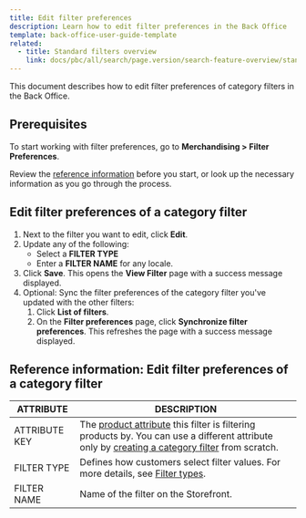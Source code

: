 ```yaml
---
title: Edit filter preferences
description: Learn how to edit filter preferences in the Back Office
template: back-office-user-guide-template
related:
  - title: Standard filters overview
    link: docs/pbc/all/search/page.version/search-feature-overview/standard-filters-overview.html
---
```


This document describes how to edit filter preferences of category filters in the Back Office.

## Prerequisites

To start working with filter preferences, go to **Merchandising&nbsp;<span aria-label="and then">></span> Filter Preferences**.

Review the [reference information](#reference-information-edit-filter-preferences-of-a-category-filter) before you start, or look up the necessary information as you go through the process.

## Edit filter preferences of a category filter

1. Next to the filter you want to edit, click **Edit**.
2. Update any of the following:
    * Select a **FILTER TYPE**
    * Enter a **FILTER NAME** for any locale.
3. Click **Save**.
    This opens the **View Filter** page with a success message displayed.    
4. Optional: Sync the filter preferences of the category filter you've updated with the other filters:
    1. Click **List of filters**.
    2. On the **Filter preferences** page, click **Synchronize filter preferences**.
        This refreshes the page with a success message displayed.

## Reference information: Edit filter preferences of a category filter

| ATTRIBUTE | DESCRIPTION |
|-|-|
| ATTRIBUTE KEY | The [product attribute](/docs/pbc/all/product-information-management/{{page.version}}/base-shop/feature-overviews/product-feature-overview/product-attributes-overview.html) this filter is filtering products by. You can use a different attribute only by [creating a category filter](/docs/pbc/all/search/{{page.version}}/manage-in-the-back-office/filter-preferences/define-filter-preferences.html) from scratch. |
| FILTER TYPE | Defines how customers select filter values. For more details, see [Filter types](/docs/pbc/all/search/{{page.version}}/search-feature-overview/standard-filters-overview.html#filter-types).  |
| FILTER NAME | Name of the filter on the Storefront. |
